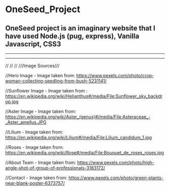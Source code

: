 # OneSeed_Project

OneSeed project is an imaginary website that I have used Node.js (pug, express), Vanilla Javascript,
CSS3
--------------------
--------------------
--------------------
//
//
//
///Image Sources///

//Hero Image - Image taken from: https://www.pexels.com/photo/crop-woman-collecting-seedling-from-bush-5231141/

//Sunflower Image - Image taken from : https://en.wikipedia.org/wiki/Helianthus#/media/File:Sunflower_sky_backdrop.jpg

//Aster Image - Image taken from: https://en.wikipedia.org/wiki/Aster_(genus)#/media/File:Asteraceae_-_Aster_amellus.JPG

//Lilium - Image taken from: https://en.wikipedia.org/wiki/Lilium#/media/File:Lilium_candidum_1.jpg

//Roses - Image taken from: https://en.wikipedia.org/wiki/Rose#/media/File:Bouquet_de_roses_roses.jpg

//About Team - Image taken from: https://www.pexels.com/photo/high-angle-shot-of-group-of-professionals-3183172/

//Contact - Image taken from: https://www.pexels.com/photo/green-plants-near-blank-poster-6373757/
